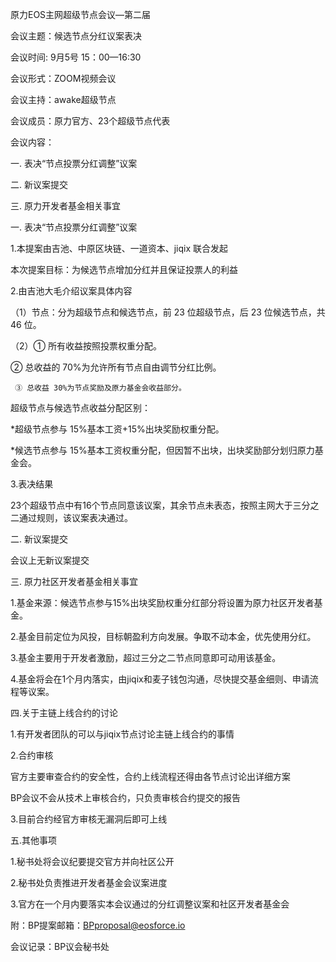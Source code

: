 原力EOS主网超级节点会议—第二届

会议主题：候选节点分红议案表决

会议时间: 9月5号 15：00—16:30

会议形式：ZOOM视频会议

会议主持：awake超级节点

会议成员：原力官方、23个超级节点代表

会议内容：

一. 表决“节点投票分红调整”议案

二. 新议案提交

三. 原力开发者基金相关事宜

一. 表决“节点投票分红调整”议案

1.本提案由吉池、中原区块链、一道资本、jiqix 联合发起

本次提案目标：为候选节点增加分红并且保证投票人的利益

2.由吉池大毛介绍议案具体内容

（1）节点：分为超级节点和候选节点，前 23 位超级节点，后 23 位候选节点，共 46 位。

（2）① 所有收益按照投票权重分配。

② 总收益的 70%为允许所有节点自由调节分红比例。

     ③ 总收益 30%为节点奖励及原力基金会收益部分。
超级节点与候选节点收益分配区别：

*超级节点参与 15%基本工资+15%出块奖励权重分配。

*候选节点参与 15%基本工资权重分配，但因暂不出块，出块奖励部分划归原力基金会。

3.表决结果

23个超级节点中有16个节点同意该议案，其余节点未表态，按照主网大于三分之二通过规则，该议案表决通过。

二. 新议案提交

会议上无新议案提交

三. 原力社区开发者基金相关事宜

1.基金来源：候选节点参与15%出块奖励权重分红部分将设置为原力社区开发者基金。

2.基金目前定位为风投，目标朝盈利方向发展。争取不动本金，优先使用分红。

3.基金主要用于开发者激励，超过三分之二节点同意即可动用该基金。

4.基金将会在1个月内落实，由jiqix和麦子钱包沟通，尽快提交基金细则、申请流程等议案。

四.关于主链上线合约的讨论

1.有开发者团队的可以与jiqix节点讨论主链上线合约的事情

2.合约审核

官方主要审查合约的安全性，合约上线流程还得由各节点讨论出详细方案

BP会议不会从技术上审核合约，只负责审核合约提交的报告

3.目前合约经官方审核无漏洞后即可上线

五.其他事项

1.秘书处将会议纪要提交官方并向社区公开

2.秘书处负责推进开发者基金会议案进度

3.官方在一个月内要落实本会议通过的分红调整议案和社区开发者基金会

附：BP提案邮箱：BPproposal@eosforce.io

会议记录：BP议会秘书处
